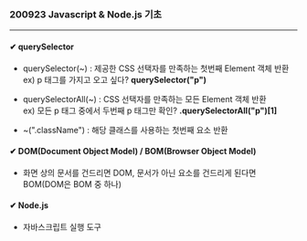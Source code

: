 ### 200923 Javascript & Node.js 기초
---
#### ✔ querySelector   
    
- querySelector(~) : 제공한 CSS 선택자를 만족하는 첫번째 Element 객체 반환
ex) p 태그를 가지고 오고 싶다? **querySelector("p")**      
   
- querySelectorAll(~) : CSS 선택자를 만족하는 모든 Element 객체 반환     
ex) 모든 p 태그 중에서 두번째 p 태그만 확인? **.querySelectorAll("p")[1]**     
      
- ~(".className") : 해당 클래스를 사용하는 첫번째 요소 반환      
    
#### ✔ DOM(Document Object Model) / BOM(Browser Object Model)    
     
- 화면 상의 문서를 건드리면 DOM, 문서가 아닌 요소를 건드리게 된다면 BOM(DOM은 BOM 중 하나)   
   
#### ✔ Node.js   
   
- 자바스크립트 실행 도구    